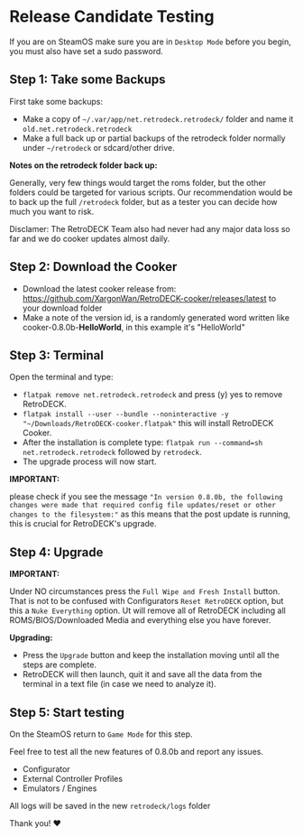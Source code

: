 # Release Candidate Testing

If you are on SteamOS make sure you are in `Desktop Mode` before you begin, you must also have set a sudo password.

## Step 1: Take some Backups

First take some backups:

- Make a copy of `~/.var/app/net.retrodeck.retrodeck/` folder and name it `old.net.retrodeck.retrodeck`
- Make a full back up or partial backups of the retrodeck folder normally under `~/retrodeck` or sdcard/other drive.

**Notes on the retrodeck folder back up:**

Generally, very few things would target the roms folder, but the other folders could be targeted for various scripts. Our recommendation would be to back up the full `/retrodeck` folder, but as a tester you can decide how much you want to risk.

Disclamer: The RetroDECK Team also had never had any major data loss so far and we do cooker updates almost daily.



## Step 2: Download the Cooker

- Download the latest cooker release from: https://github.com/XargonWan/RetroDECK-cooker/releases/latest to your download folder
- Make a note of the version id, is a randomly generated word written like cooker-0.8.0b-**HelloWorld**, in this example it's "HelloWorld"

## Step 3: Terminal

Open the terminal and type:

- `flatpak remove net.retrodeck.retrodeck` and press (y) yes to remove RetroDECK.
- `flatpak install --user --bundle --noninteractive -y "~/Downloads/RetroDECK-cooker.flatpak"` this will install RetroDECK Cooker.
- After the installation is complete type: `flatpak run --command=sh net.retrodeck.retrodeck` followed by `retrodeck`.
- The upgrade process will now start.

**IMPORTANT:**

please check if you see the message `"In version 0.8.0b, the following changes were made that required config file updates/reset or other changes to the filesystem:"` as this means that the post update is running, this is crucial for RetroDECK's upgrade.

## Step 4: Upgrade

**IMPORTANT:**

Under NO circumstances press the `Full Wipe and Fresh Install` button. That is not to be confused with Configurators `Reset RetroDECK` option, but this a `Nuke Everything` option. Ut will remove all of RetroDECK including all ROMS/BIOS/Downloaded Media and everything else you have forever.

**Upgrading:**

- Press the `Upgrade` button and keep the installation moving until all the steps are complete.
- RetroDECK will then launch, quit it and save all the data from the terminal in a text file (in case we need to analyze it).

## Step 5: Start testing

On the SteamOS return to `Game Mode` for this step.

Feel free to test all the new features of 0.8.0b and report any issues.

- Configurator
- External Controller Profiles
- Emulators / Engines

All logs will be saved in the new `retrodeck/logs` folder

Thank you! ❤️

